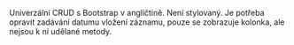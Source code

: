 Univerzální CRUD s Bootstrap v angličtině.
Není stylovaný.
Je potřeba opravit zadávání datumu vložení záznamu, pouze se zobrazuje kolonka, ale nejsou k ní udělané metody.
